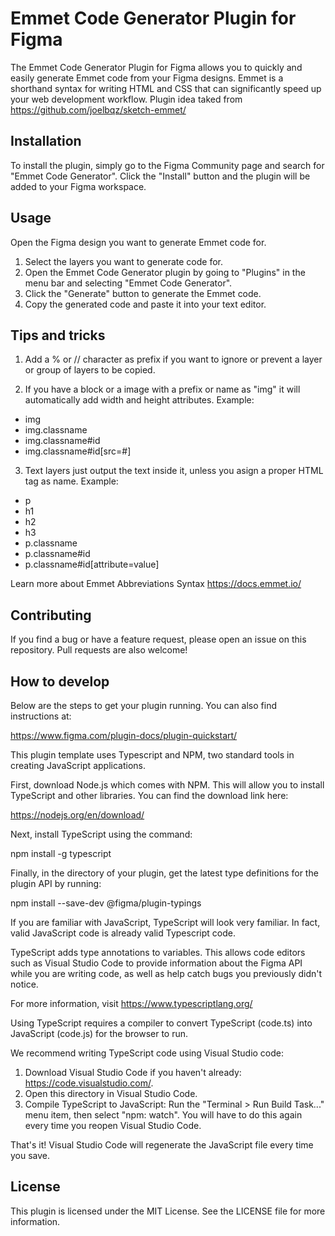 # Emmet Code Generator Plugin for Figma

The Emmet Code Generator Plugin for Figma allows you to quickly and easily generate Emmet code from your Figma designs. Emmet is a shorthand syntax for writing HTML and CSS that can significantly speed up your web development workflow. Plugin idea taked from https://github.com/joelbqz/sketch-emmet/

## Installation

To install the plugin, simply go to the Figma Community page and search for "Emmet Code Generator". Click the "Install" button and the plugin will be added to your Figma workspace.

## Usage

Open the Figma design you want to generate Emmet code for.
1. Select the layers you want to generate code for.
2. Open the Emmet Code Generator plugin by going to "Plugins" in the menu bar and selecting "Emmet Code Generator".
3. Click the "Generate" button to generate the Emmet code.
4. Copy the generated code and paste it into your text editor.


## Tips and tricks

1. Add a % or // character as prefix if you want to ignore or prevent a layer or group of layers to be copied.

2. If you have a block or a image with a prefix or name as "img" it will automatically add width and height attributes. Example:
  - img
  - img.classname
  - img.classname#id
  - img.classname#id[src=#]

3. Text layers just output the text inside it, unless you asign a proper HTML tag as name. Example:
  - p
  - h1
  - h2
  - h3
  - p.classname
  - p.classname#id
  - p.classname#id[attribute=value]
    
Learn more about Emmet Abbreviations Syntax https://docs.emmet.io/

## Contributing

If you find a bug or have a feature request, please open an issue on this repository. Pull requests are also welcome!

## How to develop

Below are the steps to get your plugin running. You can also find instructions at:

  https://www.figma.com/plugin-docs/plugin-quickstart/

This plugin template uses Typescript and NPM, two standard tools in creating JavaScript applications.

First, download Node.js which comes with NPM. This will allow you to install TypeScript and other
libraries. You can find the download link here:

  https://nodejs.org/en/download/

Next, install TypeScript using the command:

  npm install -g typescript

Finally, in the directory of your plugin, get the latest type definitions for the plugin API by running:

  npm install --save-dev @figma/plugin-typings

If you are familiar with JavaScript, TypeScript will look very familiar. In fact, valid JavaScript code
is already valid Typescript code.

TypeScript adds type annotations to variables. This allows code editors such as Visual Studio Code
to provide information about the Figma API while you are writing code, as well as help catch bugs
you previously didn't notice.

For more information, visit https://www.typescriptlang.org/

Using TypeScript requires a compiler to convert TypeScript (code.ts) into JavaScript (code.js)
for the browser to run.

We recommend writing TypeScript code using Visual Studio code:

1. Download Visual Studio Code if you haven't already: https://code.visualstudio.com/.
2. Open this directory in Visual Studio Code.
3. Compile TypeScript to JavaScript: Run the "Terminal > Run Build Task..." menu item,
    then select "npm: watch". You will have to do this again every time
    you reopen Visual Studio Code.

That's it! Visual Studio Code will regenerate the JavaScript file every time you save.


## License
This plugin is licensed under the MIT License. See the LICENSE file for more information.